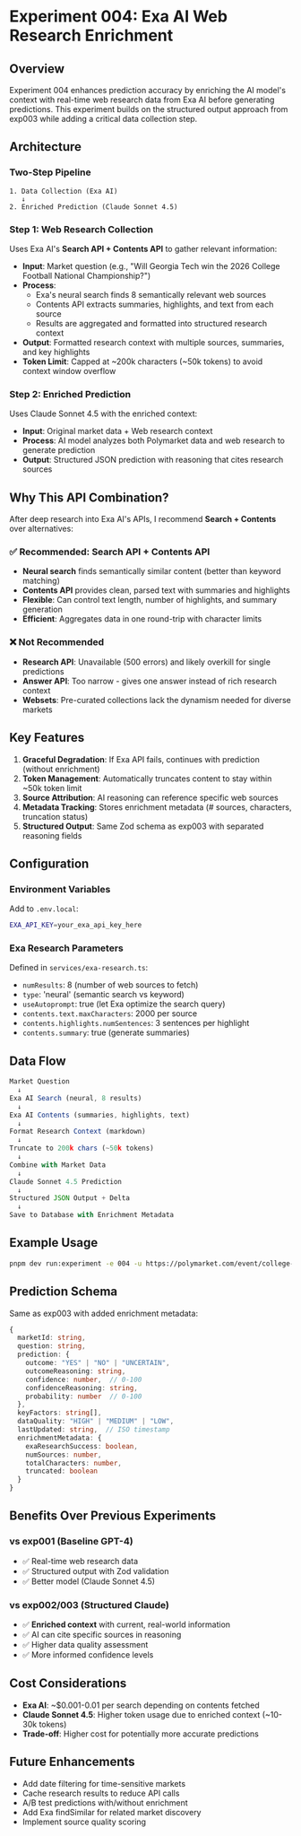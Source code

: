# Experiment 004: Exa AI Web Research Enrichment

## Overview

Experiment 004 enhances prediction accuracy by enriching the AI model's context with real-time web research data from Exa AI before generating predictions. This experiment builds on the structured output approach from exp003 while adding a critical data collection step.

## Architecture

### Two-Step Pipeline

```
1. Data Collection (Exa AI)
   ↓
2. Enriched Prediction (Claude Sonnet 4.5)
```

### Step 1: Web Research Collection

Uses Exa AI's **Search API + Contents API** to gather relevant information:

- **Input**: Market question (e.g., "Will Georgia Tech win the 2026 College Football National Championship?")
- **Process**:
  - Exa's neural search finds 8 semantically relevant web sources
  - Contents API extracts summaries, highlights, and text from each source
  - Results are aggregated and formatted into structured research context
- **Output**: Formatted research context with multiple sources, summaries, and key highlights
- **Token Limit**: Capped at ~200k characters (~50k tokens) to avoid context window overflow

### Step 2: Enriched Prediction

Uses Claude Sonnet 4.5 with the enriched context:

- **Input**: Original market data + Web research context
- **Process**: AI model analyzes both Polymarket data and web research to generate prediction
- **Output**: Structured JSON prediction with reasoning that cites research sources

## Why This API Combination?

After deep research into Exa AI's APIs, I recommend **Search + Contents** over alternatives:

### ✅ Recommended: Search API + Contents API

- **Neural search** finds semantically similar content (better than keyword matching)
- **Contents API** provides clean, parsed text with summaries and highlights
- **Flexible**: Can control text length, number of highlights, and summary generation
- **Efficient**: Aggregates data in one round-trip with character limits

### ❌ Not Recommended

- **Research API**: Unavailable (500 errors) and likely overkill for single predictions
- **Answer API**: Too narrow - gives one answer instead of rich research context
- **Websets**: Pre-curated collections lack the dynamism needed for diverse markets

## Key Features

1. **Graceful Degradation**: If Exa API fails, continues with prediction (without enrichment)
2. **Token Management**: Automatically truncates content to stay within ~50k token limit
3. **Source Attribution**: AI reasoning can reference specific web sources
4. **Metadata Tracking**: Stores enrichment metadata (# sources, characters, truncation status)
5. **Structured Output**: Same Zod schema as exp003 with separated reasoning fields

## Configuration

### Environment Variables

Add to `.env.local`:

```bash
EXA_API_KEY=your_exa_api_key_here
```

### Exa Research Parameters

Defined in `services/exa-research.ts`:

- `numResults`: 8 (number of web sources to fetch)
- `type`: 'neural' (semantic search vs keyword)
- `useAutoprompt`: true (let Exa optimize the search query)
- `contents.text.maxCharacters`: 2000 per source
- `contents.highlights.numSentences`: 3 sentences per highlight
- `contents.summary`: true (generate summaries)

## Data Flow

```typescript
Market Question
  ↓
Exa AI Search (neural, 8 results)
  ↓
Exa AI Contents (summaries, highlights, text)
  ↓
Format Research Context (markdown)
  ↓
Truncate to 200k chars (~50k tokens)
  ↓
Combine with Market Data
  ↓
Claude Sonnet 4.5 Prediction
  ↓
Structured JSON Output + Delta
  ↓
Save to Database with Enrichment Metadata
```

## Example Usage

```bash
pnpm dev run:experiment -e 004 -u https://polymarket.com/event/college-football-champion-2026-684/will-georgia-tech-win-the-2026-college-football-national-championship
```

## Prediction Schema

Same as exp003 with added enrichment metadata:

```typescript
{
  marketId: string,
  question: string,
  prediction: {
    outcome: "YES" | "NO" | "UNCERTAIN",
    outcomeReasoning: string,
    confidence: number,  // 0-100
    confidenceReasoning: string,
    probability: number  // 0-100
  },
  keyFactors: string[],
  dataQuality: "HIGH" | "MEDIUM" | "LOW",
  lastUpdated: string,  // ISO timestamp
  enrichmentMetadata: {
    exaResearchSuccess: boolean,
    numSources: number,
    totalCharacters: number,
    truncated: boolean
  }
}
```

## Benefits Over Previous Experiments

### vs exp001 (Baseline GPT-4)
- ✅ Real-time web research data
- ✅ Structured output with Zod validation
- ✅ Better model (Claude Sonnet 4.5)

### vs exp002/003 (Structured Claude)
- ✅ **Enriched context** with current, real-world information
- ✅ AI can cite specific sources in reasoning
- ✅ Higher data quality assessment
- ✅ More informed confidence levels

## Cost Considerations

- **Exa AI**: ~$0.001-0.01 per search depending on contents fetched
- **Claude Sonnet 4.5**: Higher token usage due to enriched context (~10-30k tokens)
- **Trade-off**: Higher cost for potentially more accurate predictions

## Future Enhancements

- Add date filtering for time-sensitive markets
- Cache research results to reduce API calls
- A/B test predictions with/without enrichment
- Add Exa findSimilar for related market discovery
- Implement source quality scoring
